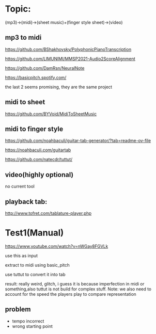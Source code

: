 # Topic:
(mp3)->(midi)->(sheet music)+(finger style sheet)->(video)

## mp3 to midi
https://github.com/BShakhovsky/PolyphonicPianoTranscription

https://github.com/LIMUNIMI/MMSP2021-Audio2ScoreAlignment

https://github.com/DamRsn/NeuralNote

https://basicpitch.spotify.com/

the last 2 seems promising, they are the same project

## midi to sheet
https://github.com/BYVoid/MidiToSheetMusic

## midi to finger style
https://github.com/noahbaculi/guitar-tab-generator/?tab=readme-ov-file

https://noahbaculi.com/guitartab

https://github.com/natecdr/tuttut/


## video(highly optional) 
no current tool

## playback tab:
http://www.tofret.com/tablature-player.php


# Test1(Manual)
https://www.youtube.com/watch?v=nWGay8FGVLk

use this as input

extract to midi using basic_pitch

use tuttut to convert it into tab

result: really weird, glitch, i guess it is because imperfection in midi or something,also tuttut is not build for complex stuff. Note: we also need to account for the speed the players play to compare representation

## problem
- tempo incorrect
- wrong starting point



